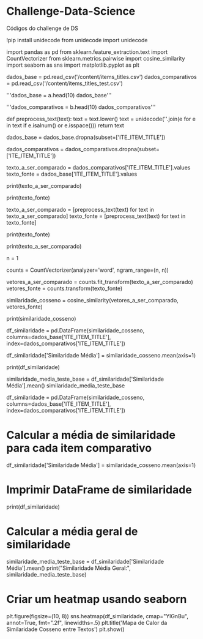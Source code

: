 # Challenge-Data-Science
Códigos do challenge de DS

!pip install unidecode
from unidecode import unidecode

import pandas as pd
from sklearn.feature_extraction.text import CountVectorizer
from sklearn.metrics.pairwise import cosine_similarity
import seaborn as sns
import matplotlib.pyplot as plt



dados_base = pd.read_csv('/content/items_titles.csv')
dados_comparativos = pd.read_csv('/content/items_titles_test.csv')

'''dados_base = a.head(10)
dados_base'''

'''dados_comparativos = b.head(10)
dados_comparativos'''

def preprocess_text(text):
    text = text.lower()
    text = unidecode(''.join(e for e in text if e.isalnum() or e.isspace()))
    return text

dados_base = dados_base.dropna(subset=['ITE_ITEM_TITLE'])

dados_comparativos = dados_comparativos.dropna(subset=['ITE_ITEM_TITLE'])

texto_a_ser_comparado = dados_comparativos['ITE_ITEM_TITLE'].values
texto_fonte = dados_base['ITE_ITEM_TITLE'].values


print(texto_a_ser_comparado)

print(texto_fonte)

texto_a_ser_comparado = [preprocess_text(text) for text in texto_a_ser_comparado]
texto_fonte = [preprocess_text(text) for text in texto_fonte]


print(texto_fonte)

print(texto_a_ser_comparado)

n = 1

counts = CountVectorizer(analyzer='word', ngram_range=(n, n))

vetores_a_ser_comparado = counts.fit_transform(texto_a_ser_comparado)
vetores_fonte = counts.transform(texto_fonte)

similaridade_cosseno = cosine_similarity(vetores_a_ser_comparado, vetores_fonte)

print(similaridade_cosseno)

df_similaridade = pd.DataFrame(similaridade_cosseno, columns=dados_base['ITE_ITEM_TITLE'], index=dados_comparativos['ITE_ITEM_TITLE'])


df_similaridade['Similaridade Média'] = similaridade_cosseno.mean(axis=1)

print(df_similaridade)


similaridade_media_teste_base = df_similaridade['Similaridade Média'].mean()
similaridade_media_teste_base


df_similaridade = pd.DataFrame(similaridade_cosseno, columns=dados_base['ITE_ITEM_TITLE'], index=dados_comparativos['ITE_ITEM_TITLE'])

# Calcular a média de similaridade para cada item comparativo
df_similaridade['Similaridade Média'] = similaridade_cosseno.mean(axis=1)

# Imprimir DataFrame de similaridade
print(df_similaridade)

# Calcular a média geral de similaridade
similaridade_media_teste_base = df_similaridade['Similaridade Média'].mean()
print("Similaridade Média Geral:", similaridade_media_teste_base)

# Criar um heatmap usando seaborn
plt.figure(figsize=(10, 8))
sns.heatmap(df_similaridade, cmap="YlGnBu", annot=True, fmt=".2f", linewidths=.5)
plt.title('Mapa de Calor da Similaridade Cosseno entre Textos')
plt.show()

